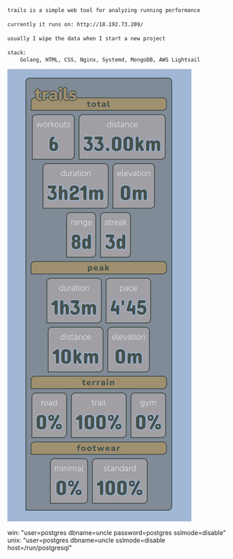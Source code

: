 ```
trails is a simple web tool for analyzing running performance

currently it runs on: http://18.192.73.209/

usually I wipe the data when I start a new project

stack:
    Golang, HTML, CSS, Nginx, Systemd, MongoDB, AWS Lightsail
```

![alt text](misc/image/trails_demo.jpeg?raw=true)

win: "user=postgres dbname=uncle password=postgres sslmode=disable"
unix: "user=postgres dbname=uncle sslmode=disable host=/run/postgresql"